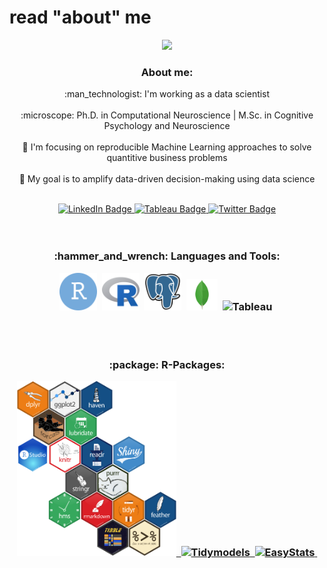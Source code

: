 # read "about" me

<div id="header" align="center">
  <img src="https://media.giphy.com/media/M9gbBd9nbDrOTu1Mqx/giphy.gif" width="100"/>
</div>


<div align="center">
  <p>
  <h3>About me: </h3>
    :man_technologist: I'm working as a data scientist
    <br>
    <br>
    :microscope: Ph.D. in Computational Neuroscience | M.Sc. in Cognitive Psychology and Neuroscience
    <br>
    <br>
    🔭 I'm focusing on reproducible Machine Learning approaches to solve quantitive business problems
     <br>
     <br>
    🥅 My goal is to amplify data-driven decision-making using data science
  </p>
</div>

<br>

<div id="badges" align = "center">
  <a href = "https://www.linkedin.com/in/vivian-r-steiger/">
    <img src="https://img.shields.io/badge/LinkedIn-blue?style=for-the-badge&logo=linkedin&logoColor=white" alt="LinkedIn Badge"/>
  </a> 
  <a href = "https://public.tableau.com/app/profile/viv8803">
    <img src="https://img.shields.io/badge/Tableau-orange?style=for-the-badge&logo=tableau&logoColor=white" alt="Tableau Badge"/>
  </a> 
  <a href = "https://twitter.com/viv_analytics">
    <img src="https://img.shields.io/badge/Twitter-blue?style=for-the-badge&logo=twitter&logoColor=white" alt="Twitter Badge"/>
  </a>
</div>
 
<br>
<br>

<div id="tools" align="center"> 
  <p>
    <h3>:hammer_and_wrench: Languages and Tools:
    <br>
  </p>
  <img src="https://github.com/devicons/devicon/blob/master/icons/rstudio/rstudio-original.svg" title="RStudio" alt="RStudio" height="60"/>&nbsp;
  <img src="https://github.com/devicons/devicon/blob/master/icons/r/r-original.svg" title="R" alt="R" height="60"/>&nbsp;
  <img src="https://github.com/devicons/devicon/blob/master/icons/postgresql/postgresql-original.svg" title="PostgreSQL" alt="postgresql" height="60"/>&nbsp;
   <img src="https://github.com/devicons/devicon/blob/master/icons/mongodb/mongodb-original.svg" title="Mongodb" alt="Mongodb" height="50"/>&nbsp;
  <img src="https://user-images.githubusercontent.com/100348646/180220897-cca306a1-5bcb-4f39-8686-e24b9d9a0dbe.png" title="Tableau" alt="Tableau" height="50"/>&nbsp;

<br>
</div>

<br>
<br>

<div id="R-Packages" align="center">
  <p>
    <h3>:package: R-Packages:
    <br>
  </p>
   <a href = "https://tidyverse.tidyverse.org">
    <img src="https://github.com/stufield/hex-images/blob/master/tidyverse_all.png" title="Tidyverse" alt="Tidyverse" height="280"/>&nbsp;
  </a>
   <a href = "https://tidymodels.tidymodels.org">
    <img src="https://github.com/topepo/an-introduction-to-tidymodels/blob/57888b66c63a27581e5c349f1f60cdfac53720af/images/hex_wall.png" title="Tidymodels" alt="Tidymodels" height="200"/>&nbsp;
  <a href = "https://easystats.github.io/easystats/">
    <img src="https://user-images.githubusercontent.com/100348646/183250115-1ad44b0f-351c-4190-a66d-bf65d8f9a444.png" title="EasyStats" alt="EasyStats" height="150"/>&nbsp;
  </a>
</div

<br>
<br>

 <!---
  <div id="stats" align="center">
  <p>
    <h3>:fire: Stats:
    <br>
  </p>
  
  <img src="https://github-readme-stats.vercel.app/api?username=viv-analytics&show_icons=true&theme=cobalt"/>
</div
---!> 


<!---
viv-analytics/viv-analytics is a ✨ special ✨ repository because its `README.md` (this file) appears on your GitHub profile.
--->
